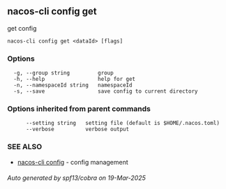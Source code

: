 ## nacos-cli config get

get config

```
nacos-cli config get <dataId> [flags]
```

### Options

```
  -g, --group string         group
  -h, --help                 help for get
  -n, --namespaceId string   namespaceId
  -s, --save                 save config to current directory
```

### Options inherited from parent commands

```
      --setting string   setting file (default is $HOME/.nacos.toml)
      --verbose          verbose output
```

### SEE ALSO

* [nacos-cli config](nacos-cli_config.md)	 - config management

###### Auto generated by spf13/cobra on 19-Mar-2025
